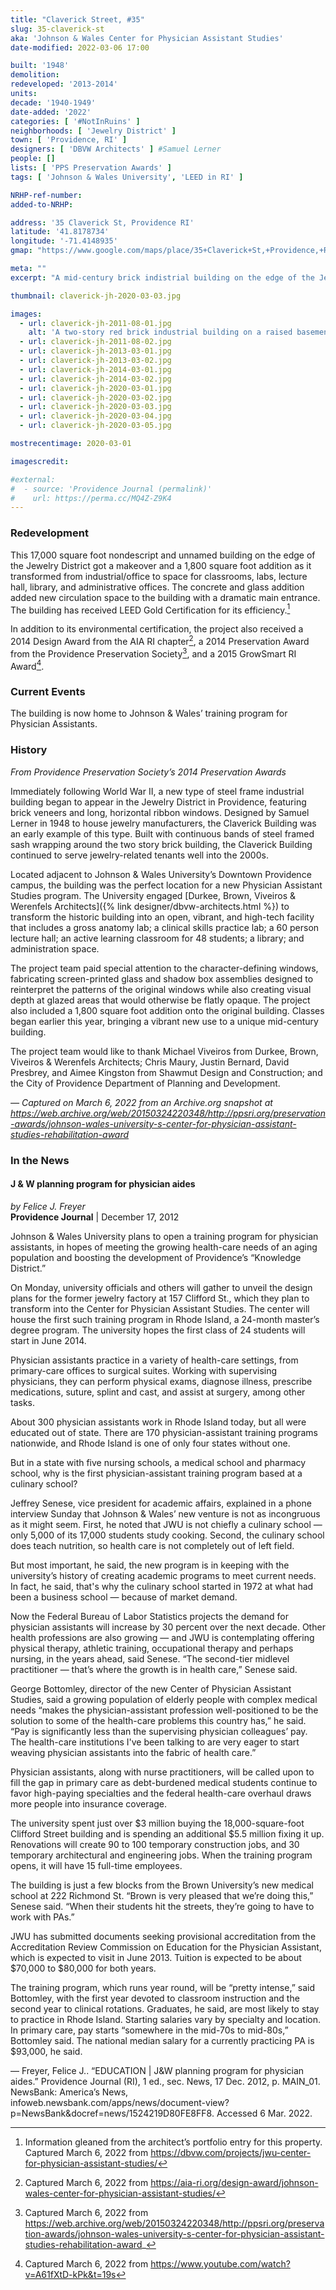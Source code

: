 ```yaml
---
title: "Claverick Street, #35"
slug: 35-claverick-st
aka: 'Johnson & Wales Center for Physician Assistant Studies'
date-modified: 2022-03-06 17:00

built: '1948'
demolition:
redeveloped: '2013-2014'
units:
decade: '1940-1949'
date-added: '2022'
categories: [ '#NotInRuins' ]
neighborhoods: [ 'Jewelry District' ]
town: [ 'Providence, RI' ]
designers: [ 'DBVW Architects' ] #Samuel Lerner
people: []
lists: [ 'PPS Preservation Awards' ]
tags: [ 'Johnson & Wales University', 'LEED in RI' ]

NRHP-ref-number:
added-to-NRHP:

address: '35 Claverick St, Providence RI'
latitude: '41.8178734'
longitude: '-71.4148935'
gmap: "https://www.google.com/maps/place/35+Claverick+St,+Providence,+RI+02903/@41.8178734,-71.4148935,17z/data=!3m1!4b1!4m5!3m4!1s0x89e4456c85309b33:0x295b69cbb7cac43e!8m2!3d41.8178734!4d-71.4127048"

meta: ""
excerpt: "A mid-century brick indistrial building on the edge of the Jewelry District is given new life as part of Johnson & Wales University"

thumbnail: claverick-jh-2020-03-03.jpg

images:
  - url: claverick-jh-2011-08-01.jpg
    alt: 'A two-story red brick industrial building on a raised basement with a cement beltcourse above each row of windows and a flat roof. The original recessed entrance is located on the southern side, two stories high and wide as a double door. A new entrance addition was added to the northwest corner. Windows are rectangular and laid edge to edge to form a continuous band around two of the building’s corners.'
  - url: claverick-jh-2011-08-02.jpg
  - url: claverick-jh-2013-03-01.jpg
  - url: claverick-jh-2013-03-02.jpg
  - url: claverick-jh-2014-03-01.jpg
  - url: claverick-jh-2014-03-02.jpg
  - url: claverick-jh-2020-03-01.jpg
  - url: claverick-jh-2020-03-02.jpg
  - url: claverick-jh-2020-03-03.jpg
  - url: claverick-jh-2020-03-04.jpg
  - url: claverick-jh-2020-03-05.jpg

mostrecentimage: 2020-03-01

imagescredit:

#external:
#  - source: 'Providence Journal (permalink)'
#    url: https://perma.cc/MQ4Z-Z9K4
---
```


### Redevelopment

This 17,000 square foot nondescript and unnamed building on the edge of the Jewelry District got a makeover and a 1,800 square foot addition as it transformed from industrial/office to space for classrooms, labs, lecture hall, library, and administrative offices. The concrete and glass addition added new circulation space to the building with a dramatic main entrance. The building has received <span class="abbr">LEED</span> Gold Certification for its efficiency.[^1]

[^1]: Information gleaned from the architect’s portfolio entry for this property. Captured March 6, 2022 from https://dbvw.com/projects/jwu-center-for-physician-assistant-studies/ 

In addition to its environmental certification, the project also received a 2014 Design Award from the <span class="abbr">AIA</span> RI chapter[^2], a 2014 Preservation Award from the Providence Preservation Society[^3], and a 2015 GrowSmart RI Award[^4].

[^2]: Captured March 6, 2022 from https://aia-ri.org/design-award/johnson-wales-center-for-physician-assistant-studies/

[^3]: Captured March 6, 2022 from https://web.archive.org/web/20150324220348/http://ppsri.org/preservation-awards/johnson-wales-university-s-center-for-physician-assistant-studies-rehabilitation-award_

[^4]: Captured March 6, 2022 from https://www.youtube.com/watch?v=A61fXtD-kPk&t=19s


### Current Events

The building is now home to Johnson & Wales’ training program for Physician Assistants. 


### History

_From Providence Preservation Society’s 2014 Preservation Awards_

Immediately following World War II, a new type of steel frame industrial building began to appear in the Jewelry District in Providence, featuring brick veneers and long, horizontal ribbon windows. Designed by Samuel Lerner in 1948 to house jewelry manufacturers, the Claverick Building was an early example of this type. Built with continuous bands of steel framed sash wrapping around the two story brick building, the Claverick Building continued to serve jewelry-related tenants well into the 2000s.

Located adjacent to Johnson & Wales University’s Downtown Providence campus, the building was the perfect location for a new Physician Assistant Studies program. The University engaged [Durkee, Brown, Viveiros & Werenfels Architects]({% link designer/dbvw-architects.html %}) to transform the historic building into an open, vibrant, and high-tech facility that includes a gross anatomy lab; a clinical skills practice lab; a 60 person lecture hall; an active learning classroom for 48 students; a library; and administration space.

The project team paid special attention to the character-defining windows, fabricating screen-printed glass and shadow box assemblies designed to reinterpret the patterns of the original windows while also creating visual depth at glazed areas that would otherwise be flatly opaque. The project also included a 1,800 square foot addition onto the original building. Classes began earlier this year, bringing a vibrant new use to a unique mid-century building.

The project team would like to thank Michael Viveiros from Durkee, Brown, Viveiros & Werenfels Architects; Chris Maury, Justin Bernard, David Presbrey, and Aimee Kingston from Shawmut Design and Construction; and the City of Providence Department of Planning and Development.

_— Captured on March 6, 2022 from an Archive.org snapshot at https://web.archive.org/web/20150324220348/http://ppsri.org/preservation-awards/johnson-wales-university-s-center-for-physician-assistant-studies-rehabilitation-award_


### In the News

#### J & W planning program for physician aides

_by Felice J. Freyer_  
**Providence Journal** | December 17, 2012

Johnson & Wales University plans to open a training program for physician assistants, in hopes of meeting the growing health-care needs of an aging population and boosting the development of Providence’s “Knowledge District.”

On Monday, university officials and others will gather to unveil the design plans for the former jewelry factory at 157 Clifford St., which they plan to transform into the Center for Physician Assistant Studies. The center will house the first such training program in Rhode Island, a 24-month master’s degree program. The university hopes the first class of 24 students will start in June 2014.

Physician assistants practice in a variety of health-care settings, from primary-care offices to surgical suites. Working with supervising physicians, they can perform physical exams, diagnose illness, prescribe medications, suture, splint and cast, and assist at surgery, among other tasks.

About 300 physician assistants work in Rhode Island today, but all were educated out of state. There are 170 physician-assistant training programs nationwide, and Rhode Island is one of only four states without one.

But in a state with five nursing schools, a medical school and pharmacy school, why is the first physician-assistant training program based at a culinary school?

Jeffrey Senese, vice president for academic affairs, explained in a phone interview Sunday that Johnson & Wales’ new venture is not as incongruous as it might seem. First, he noted that JWU is not chiefly a culinary school — only 5,000 of its 17,000 students study cooking. Second, the culinary school does teach nutrition, so health care is not completely out of left field.

But most important, he said, the new program is in keeping with the university’s history of creating academic programs to meet current needs. In fact, he said, that's why the culinary school started in 1972 at what had been a business school — because of market demand.

Now the Federal Bureau of Labor Statistics projects the demand for physician assistants will increase by 30 percent over the next decade. Other health professions are also growing — and JWU is contemplating offering physical therapy, athletic training, occupational therapy and perhaps nursing, in the years ahead, said Senese. “The second-tier midlevel practitioner — that’s where the growth is in health care,” Senese said.

George Bottomley, director of the new Center of Physician Assistant Studies, said a growing population of elderly people with complex medical needs “makes the physician-assistant profession well-positioned to be the solution to some of the health-care problems this country has,” he said. “Pay is significantly less than the supervising physician colleagues’ pay. The health-care institutions I've been talking to are very eager to start weaving physician assistants into the fabric of health care.”

Physician assistants, along with nurse practitioners, will be called upon to fill the gap in primary care as debt-burdened medical students continue to favor high-paying specialties and the federal health-care overhaul draws more people into insurance coverage.

The university spent just over $3 million buying the 18,000-square-foot Clifford Street building and is spending an additional $5.5 million fixing it up. Renovations will create 90 to 100 temporary construction jobs, and 30 temporary architectural and engineering jobs. When the training program opens, it will have 15 full-time employees.

The building is just a few blocks from the Brown University’s new medical school at 222 Richmond St. “Brown is very pleased that we’re doing this,” Senese said. “When their students hit the streets, they’re going to have to work with PAs.”

JWU has submitted documents seeking provisional accreditation from the Accreditation Review Commission on Education for the Physician Assistant, which is expected to visit in June 2013. Tuition is expected to be about $70,000 to $80,000 for both years.

The training program, which runs year round, will be “pretty intense,” said Bottomley, with the first year devoted to classroom instruction and the second year to clinical rotations. Graduates, he said, are most likely to stay to practice in Rhode Island. Starting salaries vary by specialty and location. In primary care, pay starts “somewhere in the mid-70s to mid-80s,” Bottomley said. The national median salary for a currently practicing PA is $93,000, he said.

— Freyer, Felice J.. “EDUCATION \| J&W planning program for physician aides.” Providence Journal (RI), 1 ed., sec. News, 17 Dec. 2012, p. MAIN_01. NewsBank: America’s News, infoweb.newsbank.com/apps/news/document-view?p=NewsBank&docref=news/1524219D80FE8FF8. Accessed 6 Mar. 2022.
